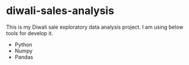 # diwali-sales-analysis

This is my Diwali sale exploratory data analysis project.
I am using below tools for develop it.

* Python
* Numpy
* Pandas

